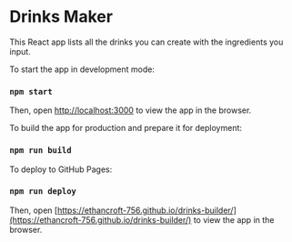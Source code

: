 # Drinks Maker

This React app lists all the drinks you can create with the ingredients you input.

To start the app in development mode:

### `npm start`

Then, open [http://localhost:3000](http://localhost:3000) to view the app in the browser.

To build the app for production and prepare it for deployment:

### `npm run build`

To deploy to GitHub Pages:

### `npm run deploy`

Then, open [https://ethancroft-756.github.io/drinks-builder/](https://ethancroft-756.github.io/drinks-builder/) to view the app in the browser.
